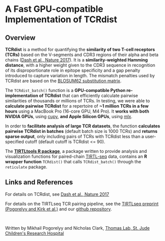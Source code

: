 # A Fast GPU-compatible Implementation of TCRdist

## Overview

**TCRdist** is a method for quantifying the **similarity of two T-cell receptors (TCRs)** based on the V-segments and CDR3 regions of their alpha and beta chains ([Dash et al., Nature 2017](https://doi.org/10.1038/nature22383)). It is a **similarity-weighted Hamming distance**, with a higher weight given to the CDR3 sequence in recognition of its disproportionate role in epitope specificity and a gap penalty introduced to capture variation in length. The mismatch penalties used by TCRdist are based on the [BLOSUM62 substitution matrix](https://en.wikipedia.org/wiki/BLOSUM).

The `TCRdist_batch()` function is a **GPU-compatible Python re-implementation of TCRdist** that can efficiently calculate pairwise similarities of thousands or millions of TCRs. In testing, we were able to **calculate pairwise TCRdist** for a repertoire of **~1 million TCRs in a few hours** using a MacBook Pro (16-core GPU, M4 Pro). It **works with both NVIDIA GPUs**, using [cupy](https://cupy.dev/), **and Apple Silicon GPUs**, using [mlx](https://opensource.apple.com/projects/mlx/).

In order to **facilitate analysis of large TCR datasets**, the function **calculates pairwise TCRdist in batches** (default batch size is 1000 TCRs) and **returns sparse output**, only including pairs of TCRs with TCRdist less than a user-specified cutoff (default cutoff is TCRdist <= 90).

The **[TIRTLtools R package](https://github.com/NicholasClark/TIRTLtools)**, a package written to provide analysis and visualization functions for paired-chain [TIRTL-seq](https://github.com/pogorely/TIRTL) data, contains an **R wrapper function** `TCRdist()` that calls `TCRdist_batch()` through the `reticulate` package.

## Links and References

For details on TCRdist, see [Dash et al., Nature 2017](https://doi.org/10.1038/nature22383)

For details on the TIRTLseq TCR pairing pipeline, see the [TIRTLseq preprint (Pogorelyy and Kirk et al.)](https://www.biorxiv.org/content/10.1101/2024.09.16.613345v2) and our [github repository](https://github.com/pogorely/TIRTL).

<br>

Written by Mikhail Pogorelyy and Nicholas Clark, [Thomas Lab, St. Jude Children's Research Hospital](https://www.stjude.org/research/labs/thomas-lab.html)

